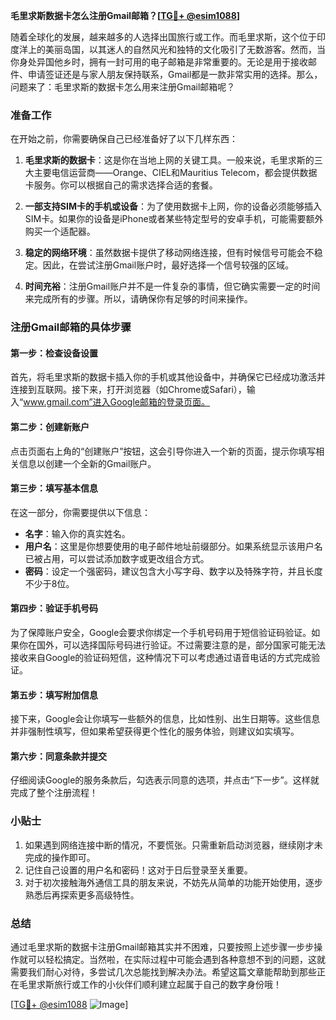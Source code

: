 **毛里求斯数据卡怎么注册Gmail邮箱？[[TG💪+ @esim1088](https://t.me/s/esim1088)]**

随着全球化的发展，越来越多的人选择出国旅行或工作。而毛里求斯，这个位于印度洋上的美丽岛国，以其迷人的自然风光和独特的文化吸引了无数游客。然而，当你身处异国他乡时，拥有一封可用的电子邮箱是非常重要的。无论是用于接收邮件、申请签证还是与家人朋友保持联系，Gmail都是一款非常实用的选择。那么，问题来了：毛里求斯的数据卡怎么用来注册Gmail邮箱呢？

### 准备工作

在开始之前，你需要确保自己已经准备好了以下几样东西：

1. **毛里求斯的数据卡**：这是你在当地上网的关键工具。一般来说，毛里求斯的三大主要电信运营商——Orange、CIEL和Mauritius Telecom，都会提供数据卡服务。你可以根据自己的需求选择合适的套餐。
   
2. **一部支持SIM卡的手机或设备**：为了使用数据卡上网，你的设备必须能够插入SIM卡。如果你的设备是iPhone或者某些特定型号的安卓手机，可能需要额外购买一个适配器。

3. **稳定的网络环境**：虽然数据卡提供了移动网络连接，但有时候信号可能会不稳定。因此，在尝试注册Gmail账户时，最好选择一个信号较强的区域。

4. **时间充裕**：注册Gmail账户并不是一件复杂的事情，但它确实需要一定的时间来完成所有的步骤。所以，请确保你有足够的时间来操作。

### 注册Gmail邮箱的具体步骤

#### 第一步：检查设备设置

首先，将毛里求斯的数据卡插入你的手机或其他设备中，并确保它已经成功激活并连接到互联网。接下来，打开浏览器（如Chrome或Safari），输入“www.gmail.com”进入Google邮箱的登录页面。

#### 第二步：创建新账户

点击页面右上角的“创建账户”按钮，这会引导你进入一个新的页面，提示你填写相关信息以创建一个全新的Gmail账户。

#### 第三步：填写基本信息

在这一部分，你需要提供以下信息：
- **名字**：输入你的真实姓名。
- **用户名**：这里是你想要使用的电子邮件地址前缀部分。如果系统显示该用户名已被占用，可以尝试添加数字或更改组合方式。
- **密码**：设定一个强密码，建议包含大小写字母、数字以及特殊字符，并且长度不少于8位。

#### 第四步：验证手机号码

为了保障账户安全，Google会要求你绑定一个手机号码用于短信验证码验证。如果你在国外，可以选择国际号码进行验证。不过需要注意的是，部分国家可能无法接收来自Google的验证码短信，这种情况下可以考虑通过语音电话的方式完成验证。

#### 第五步：填写附加信息

接下来，Google会让你填写一些额外的信息，比如性别、出生日期等。这些信息并非强制性填写，但如果希望获得更个性化的服务体验，则建议如实填写。

#### 第六步：同意条款并提交

仔细阅读Google的服务条款后，勾选表示同意的选项，并点击“下一步”。这样就完成了整个注册流程！

### 小贴士

1. 如果遇到网络连接中断的情况，不要慌张。只需重新启动浏览器，继续刚才未完成的操作即可。
2. 记住自己设置的用户名和密码！这对于日后登录至关重要。
3. 对于初次接触海外通信工具的朋友来说，不妨先从简单的功能开始使用，逐步熟悉后再探索更多高级特性。

### 总结

通过毛里求斯的数据卡注册Gmail邮箱其实并不困难，只要按照上述步骤一步步操作就可以轻松搞定。当然啦，在实际过程中可能会遇到各种意想不到的问题，这就需要我们耐心对待，多尝试几次总能找到解决办法。希望这篇文章能帮助到那些正在毛里求斯旅行或工作的小伙伴们顺利建立起属于自己的数字身份哦！

[[TG💪+ @esim1088](https://t.me/s/esim1088) ![Image](https://i.postimg.cc/4NQfJmqS/Snipaste-2025-05-13-00-14-12.png)]